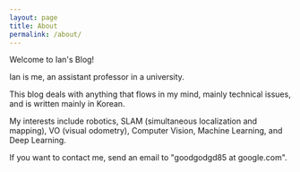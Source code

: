 ```yaml
---
layout: page
title: About
permalink: /about/
---
```


Welcome to Ian's Blog!  

Ian is me, an assistant professor in a university.  

This blog deals with anything that flows in my mind, mainly technical issues, and is written mainly in Korean.

My interests include robotics, SLAM (simultaneous localization and mapping), VO (visual odometry),  Computer Vision, Machine Learning, and Deep Learning.    

If you want to contact me, send an email to "goodgodgd85 at google.com".

